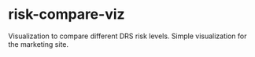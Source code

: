 # risk-compare-viz

Visualization to compare different DRS risk levels.  Simple visualization for the marketing site.